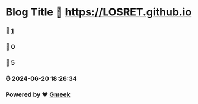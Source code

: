 # Blog Title :link: https://LOSRET.github.io 
### :page_facing_up: [1](https://LOSRET.github.io/tag.html) 
### :speech_balloon: 0 
### :hibiscus: 5 
### :alarm_clock: 2024-06-20 18:26:34 
### Powered by :heart: [Gmeek](https://github.com/Meekdai/Gmeek)
